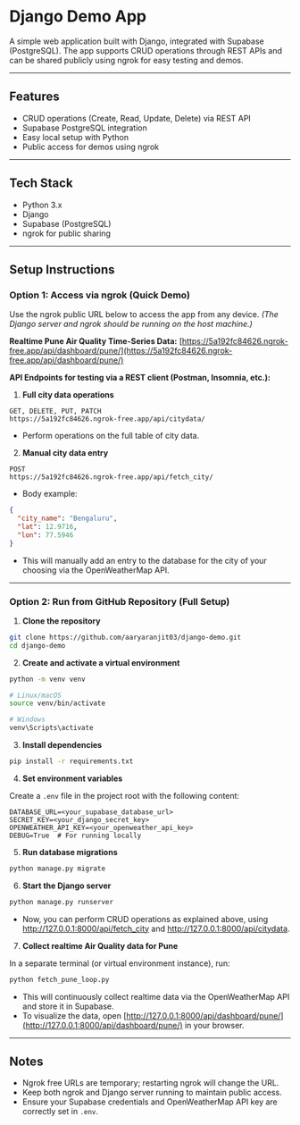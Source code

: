 # Django Demo App

A simple web application built with Django, integrated with Supabase (PostgreSQL). The app supports CRUD operations through REST APIs and can be shared publicly using ngrok for easy testing and demos.

---

## Features

* CRUD operations (Create, Read, Update, Delete) via REST API
* Supabase PostgreSQL integration
* Easy local setup with Python
* Public access for demos using ngrok

---

## Tech Stack

* Python 3.x
* Django
* Supabase (PostgreSQL)
* ngrok for public sharing

---

## Setup Instructions

### **Option 1: Access via ngrok (Quick Demo)**

Use the ngrok public URL below to access the app from any device. *(The Django server and ngrok should be running on the host machine.)*

**Realtime Pune Air Quality Time-Series Data:**
[https://5a192fc84626.ngrok-free.app/api/dashboard/pune/](https://5a192fc84626.ngrok-free.app/api/dashboard/pune/)

**API Endpoints for testing via a REST client (Postman, Insomnia, etc.):**

1. **Full city data operations**

```
GET, DELETE, PUT, PATCH
https://5a192fc84626.ngrok-free.app/api/citydata/
```

* Perform operations on the full table of city data.

2. **Manual city data entry**

```
POST
https://5a192fc84626.ngrok-free.app/api/fetch_city/
```

* Body example:

```json
{
  "city_name": "Bengaluru",
  "lat": 12.9716,
  "lon": 77.5946
}
```

* This will manually add an entry to the database for the city of your choosing via the OpenWeatherMap API.

---

### **Option 2: Run from GitHub Repository (Full Setup)**

1. **Clone the repository**

```bash
git clone https://github.com/aaryaranjit03/django-demo.git
cd django-demo
```

2. **Create and activate a virtual environment**

```bash
python -m venv venv

# Linux/macOS
source venv/bin/activate

# Windows
venv\Scripts\activate
```

3. **Install dependencies**

```bash
pip install -r requirements.txt
```

4. **Set environment variables**

Create a `.env` file in the project root with the following content:

```
DATABASE_URL=<your_supabase_database_url>
SECRET_KEY=<your_django_secret_key>
OPENWEATHER_API_KEY=<your_openweather_api_key>
DEBUG=True  # For running locally
```

5. **Run database migrations**

```bash
python manage.py migrate
```

6. **Start the Django server**

```bash
python manage.py runserver
```
* Now, you can perform CRUD operations as explained above, using http://127.0.0.1:8000/api/fetch_city and http://127.0.0.1:8000/api/citydata.

7. **Collect realtime Air Quality data for Pune**

In a separate terminal (or virtual environment instance), run:

```bash
python fetch_pune_loop.py
```

* This will continuously collect realtime data via the OpenWeatherMap API and store it in Supabase.
* To visualize the data, open [http://127.0.0.1:8000/api/dashboard/pune/](http://127.0.0.1:8000/api/dashboard/pune/) in your browser.

---

## Notes

* Ngrok free URLs are temporary; restarting ngrok will change the URL.
* Keep both ngrok and Django server running to maintain public access.
* Ensure your Supabase credentials and OpenWeatherMap API key are correctly set in `.env`.
